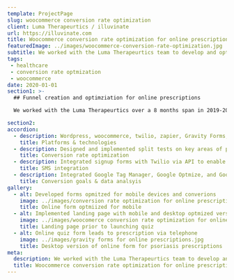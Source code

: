 ```yaml
---
template: ProjectPage
slug: woocommerce conversion rate optimization
client: Luma Therapeurtics / illuvinate
url: https://illuvinate.com
title: Woocommerce conversion rate optimization for online prescriptions
featuredImage: ../images/woocommerce-conversion-rate-optimization.jpg
subtitle: We worked with the Luma Therapeurtics team to develop and optmize an online prescription process for an innovative healthcare product
tags:
 - healthcare
 - conversion rate optmization
 - woocommerce
date: 2020-01-01
section1: >-
  ## Funnel creation and optimziation for online prescriptions

  We worked with the Luma Therapeurtics over a 8 months span in 2019-2020. With the collaboration of the Luma team, we worked to develop and optimize an online prescription process for an innovative healthcare product to treat psoriasis. Our work involvolved implementing an online form to qualify prospective patients.

section2:
accordion:
  - description: Wordpress, woocommerce, twilio, zapier, Gravity Forms, Stripe
    title: Platforms & technologies
  - description: Designed and implemented split tests on key areas of prescription process using Google Optimize
    title: Conversion rate optimization
  - description: Integrated signup forms with Twilio via API to enable users to provide required photos via text
    title: SMS integration
  - description: Integrated Google Tag Manager, Google Optmize, and Google Analytics to track & improve form completions
    title: Conversion goals & data analsyis
gallery:
  - alt: Developed forms opmitzed for mobile devices and converions
    image: ../images/conversion rate optimization for online prescriptions.png
    title: Online form optmiized for mobile
  - alt: Implemented landing page with mobile and desktop optmized versions
    image: ../images/woocomerce conversion rate optimization for online prescriptions.jpg
    title: Landing page prior to launching quiz
  - alt: Online quiz form leads to prescription via telephone
    image: ../images/gravity forms for online prescriptions.jpg
    title: Desktop version of online form for psoriasis prescriptions
meta:
  description: We worked with the Luma Therapeurtics team to develop and optmize an online prescription process for an innovative healthcare product
  title: Woocommerce conversion rate optimization for online prescriptions
---
```

